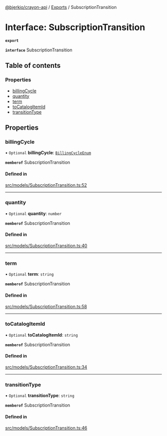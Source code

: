 [@bjerkio/crayon-api](../README.md) / [Exports](../modules.md) / SubscriptionTransition

# Interface: SubscriptionTransition

**`export`**

**`interface`** SubscriptionTransition

## Table of contents

### Properties

- [billingCycle](SubscriptionTransition.md#billingcycle)
- [quantity](SubscriptionTransition.md#quantity)
- [term](SubscriptionTransition.md#term)
- [toCatalogItemId](SubscriptionTransition.md#tocatalogitemid)
- [transitionType](SubscriptionTransition.md#transitiontype)

## Properties

### billingCycle

• `Optional` **billingCycle**: [`BillingCycleEnum`](../enums/BillingCycleEnum.md)

**`memberof`** SubscriptionTransition

#### Defined in

[src/models/SubscriptionTransition.ts:52](https://github.com/bjerkio/crayon-api-js/blob/22cd66d/src/models/SubscriptionTransition.ts#L52)

___

### quantity

• `Optional` **quantity**: `number`

**`memberof`** SubscriptionTransition

#### Defined in

[src/models/SubscriptionTransition.ts:40](https://github.com/bjerkio/crayon-api-js/blob/22cd66d/src/models/SubscriptionTransition.ts#L40)

___

### term

• `Optional` **term**: `string`

**`memberof`** SubscriptionTransition

#### Defined in

[src/models/SubscriptionTransition.ts:58](https://github.com/bjerkio/crayon-api-js/blob/22cd66d/src/models/SubscriptionTransition.ts#L58)

___

### toCatalogItemId

• `Optional` **toCatalogItemId**: `string`

**`memberof`** SubscriptionTransition

#### Defined in

[src/models/SubscriptionTransition.ts:34](https://github.com/bjerkio/crayon-api-js/blob/22cd66d/src/models/SubscriptionTransition.ts#L34)

___

### transitionType

• `Optional` **transitionType**: `string`

**`memberof`** SubscriptionTransition

#### Defined in

[src/models/SubscriptionTransition.ts:46](https://github.com/bjerkio/crayon-api-js/blob/22cd66d/src/models/SubscriptionTransition.ts#L46)
